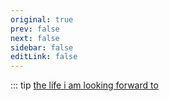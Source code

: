 ```yaml
---
original: true
prev: false
next: false
sidebar: false
editLink: false
---
```




::: tip  [the life i am looking forward to](./en/record1.md)

